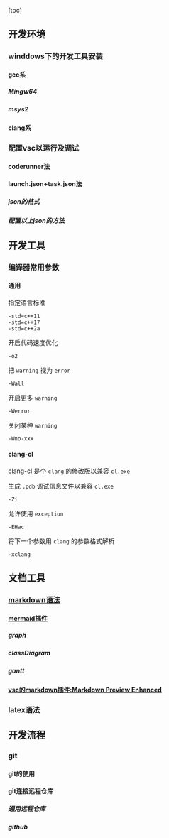 [toc]

## 开发环境

### winddows下的开发工具安装

#### gcc系

##### Mingw64

##### msys2

#### clang系

### 配置vsc以运行及调试

#### coderunner法
#### launch.json+task.json法
##### json的格式
##### 配置以上json的方法

## 开发工具

### 编译器常用参数

#### 通用

指定语言标准

```{.line-numbers}
-std=c++11
-std=c++17
-std=c++2a
```

开启代码速度优化

```
-o2
```

把 `warning` 视为 `error`

```
-Wall
```

开启更多 `warning`

```
-Werror
```

关闭某种 `warning`

```
-Wno-xxx
```

#### clang-cl

clang-cl 是个 `clang` 的修改版以兼容 `cl.exe`

生成 `.pdb` 调试信息文件以兼容 `cl.exe`

```
-Zi
```

允许使用 `exception`

```
-EHac
```

将下一个参数用 `clang` 的参数格式解析

```
-xclang
```

## 文档工具

### [markdown语法](https://www.runoob.com/markdown/md-tutorial.html)

#### [mermaid插件](https://mermaid-js.github.io/mermaid/#/)

##### graph

##### classDiagram

##### gantt

#### [vsc的markdown插件:Markdown Preview Enhanced](https://shd101wyy.github.io/markdown-preview-enhanced/#/zh-cn/)

### latex语法

## 开发流程

### git

#### git的使用

#### git连接远程仓库

##### 通用远程仓库

##### github
